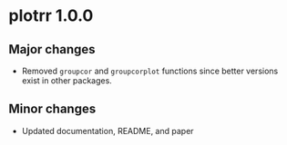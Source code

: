 # plotrr 1.0.0

## Major changes
- Removed `groupcor` and `groupcorplot` functions since better versions exist in other packages.

## Minor changes
- Updated documentation, README, and paper
